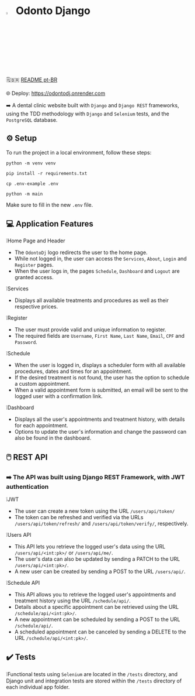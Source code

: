 # <img src="https://raw.githubusercontent.com/xbandrade/odonto-django/main/base_static/global/img/favicon.ico" width="4%">  Odonto Django

🗒️🇧🇷 [README pt-BR](https://github.com/xbandrade/odonto-django/blob/main/README-pt-BR.md)

🌐  Deploy: https://odontodj.onrender.com


➡️ A dental clinic website built with `Django` and `Django REST` frameworks, using the TDD methodology with `Django` and `Selenium` tests, and the `PostgreSQL` database.

## ⚙️ Setup 
To run the project in a local environment, follow these steps:

```python -m venv venv```

```pip install -r requirements.txt```

```cp .env-example .env```

```python -m main```

Make sure to fill in the new `.env` file.

## 💻 Application Features

❕Home Page and Header
- The `OdontoDj` logo redirects the user to the home page. 
- While not logged in, the user can access the `Services`, `About`, `Login` and `Register` pages.
- When the user logs in, the pages `Schedule`, `Dashboard` and `Logout` are granted access. 

❕Services
- Displays all available treatments and procedures as well as their respective prices. 

❕Register
- The user must provide valid and unique information to register.
- The required fields are `Username`, `First Name`, `Last Name`, `Email`, `CPF` and `Password`.

❕Schedule
- When the user is logged in, displays a scheduler form with all available procedures, dates and times for an appointment.
- If the desired treatment is not found, the user has the option to schedule a custom appointment.
- When a valid appointment form is submitted, an email will be sent to the logged user with a confirmation link.

❕Dashboard
- Displays all the user's appointments and treatment history, with details for each appointment.
- Options to update the user's information and change the password can also be found in the dashboard.

## 🖱️ REST API
### ➡️ The API was built using Django REST Framework, with JWT authentication
❕JWT
- The user can create a new token using the URL `/users/api/token/`
- The token can be refreshed and verified via the URLs `/users/api/token/refresh/` and `/users/api/token/verify/`, respectively.

❕Users API
- This API lets you retrieve the logged user's data using the URL `/users/api/<int:pk>/` or `/users/api/me/`.
- The user's data can also be updated by sending a PATCH to the URL `/users/api/<int:pk>/`.
- A new user can be created by sending a POST to the URL `/users/api/`.
  
❕Schedule API
- This API allows you to retrieve the logged user's appointments and treatment history using the URL `/schedule/api/`.
- Details about a specific appointment can be retrieved using the URL `/schedule/api/<int:pk>/`.
- A new appointment can be scheduled by sending a POST to the URL `/schedule/api/`.
- A scheduled appointment can be canceled by sending a DELETE to the URL `/schedule/api/<int:pk>/`.

## ✔️ Tests
❕Functional tests using `Selenium` are located in the `/tests` directory, and Django unit and integration tests are stored within the `/tests` directory of each individual app folder.
